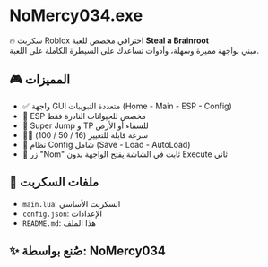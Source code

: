 # NoMercy034.exe

🔥 سكربت Roblox احترافي مخصص للعبة **Steal a Brainroot**  
مبني بواجهة مميزة وسهلة، وأدوات تساعدك على السيطرة الكاملة على اللعبة.

## 🎮 المميزات

- ✅ واجهة GUI متعددة التبويبات (Home - Main - ESP - Config)
- 🧠 ESP مخصص للحيوانات النادرة فقط
- 🚀 Super Jump و TP للسماء أو الأرض
- 🏃‍♂️ سرعة قابلة للتغيير (16 / 50 / 100)
- 💾 نظام Config شامل (Save - Load - AutoLoad)
- 🔘 زر "Nom" ثابت في الشاشة يفتح الواجهة بدون Execute ثاني

## 📁 ملفات السكربت

- `main.lua`: السكربت الأساسي
- `config.json`: الإعدادات
- `README.md`: هذا الملف

## ✨ صُنع بواسطة: NoMercy034
